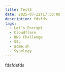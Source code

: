 ```yaml
---
title: Test3
date: 2025-07-22T17:30:00
description: fdsfds
tags:
  - Let's Encrypt
  - Cloudflare
  - DNS Challenge
  - SSL
  - acme.sh
  - Synology
---
```


fdsfdsfds
